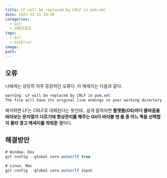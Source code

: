 ```yaml
---
title: LF will be replaced by CRLF in pom.xml
date: 2023-12-21 14:30
categories:
  - Git
  - 상황모음집
tags:
  - Git
  - GitError
image: 
path:
---
```


## 오류

나에게는 상당히 자주 등장하던 오류다.
이 메세지는 다음과 같다.

```cs
warning: LF will be replaced by CRLF in pom.xml
The file will have its original line endings in your working directory
```

해석하면 LF는 CRLF로 대체된다는 뜻인데..
쉽게 말하자면 **플랫폼(OS)마다 줄바꿈을 바라보는 문자열이 다르기에 형상관리를 해주는 Git이 바라볼 땐 둘 중 어느 쪽을 선택할지 몰라 경고 메세지를 띄워준 것**이다.

## 해결방안
```cs
# Window, Dos
git config --global core.autocrlf true

# Linux, Mac
git config --global core.autocrlf input
```